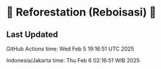 
# 🌳 Reforestation (Reboisasi) 🌲

## Last Updated

GitHub Actions time: Wed Feb  5 19:16:51 UTC 2025

Indonesia/Jakarta time: Thu Feb  6 02:16:51 WIB 2025
